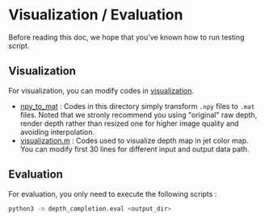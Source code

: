 # Visualization / Evaluation

Before reading this doc, we hope that you've known how to run testing script.

## Visualization

For visualization, you can modify codes in [visualization](../depth_completion/visualization).

- [npy\_to\_mat](../depth_completion/visualization/npy_to_mat) : Codes in this directory simply transform `.npy` files to `.mat` files. Noted that we stronly recommend you using "original" raw depth, render depth rather than resized one for higher image quality and avoiding interpolation.
- [visualization.m](../depth_completion/visualization/visualization.m) : Codes used to visualize depth map in jet color map. You can modify first 30 lines for different input and output data path.

## Evaluation

For evaluation, you only need to execute the following scripts :

```bash
python3 -m depth_completion.eval <output_dir>
```


